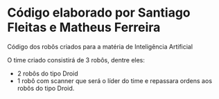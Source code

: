 # Código elaborado por Santiago Fleitas e Matheus Ferreira
Código dos robôs criados para a matéria de Inteligência Artificial

O time criado consistirá de 3 robôs, dentre eles:
- 2 robôs do tipo Droid
- 1 robô com scanner que será o líder do time e repassara ordens aos robôs do tipo Droid.